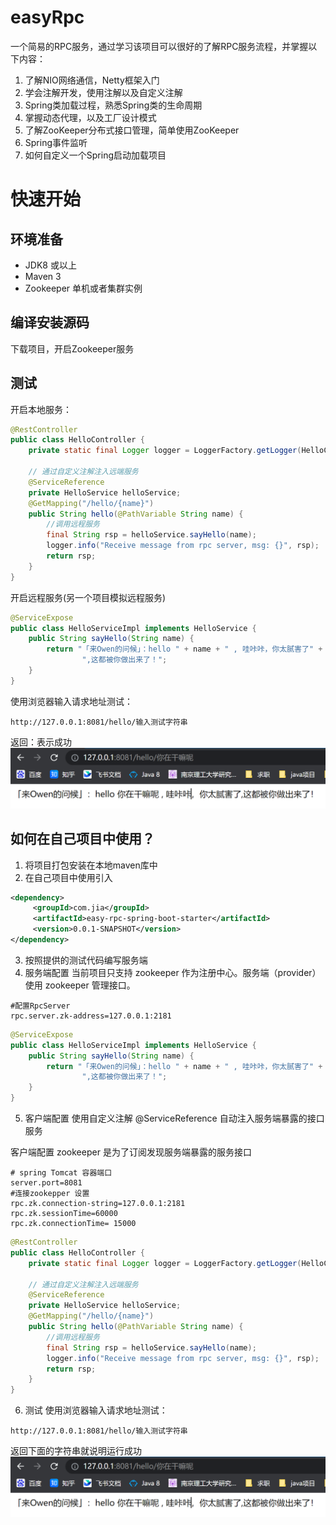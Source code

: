 # easyRpc
一个简易的RPC服务，通过学习该项目可以很好的了解RPC服务流程，并掌握以下内容：
1. 了解NIO网络通信，Netty框架入门
2. 学会注解开发，使用注解以及自定义注解
3. Spring类加载过程，熟悉Spring类的生命周期
4. 掌握动态代理，以及工厂设计模式
5. 了解ZooKeeper分布式接口管理，简单使用ZooKeeper
6. Spring事件监听
7. 如何自定义一个Spring启动加载项目

# 快速开始

## 环境准备
- JDK8 或以上
- Maven 3
- Zookeeper 单机或者集群实例
## 编译安装源码
下载项目，开启Zookeeper服务

## 测试
开启本地服务：
```java
@RestController
public class HelloController {
    private static final Logger logger = LoggerFactory.getLogger(HelloController.class);

    // 通过自定义注解注入远端服务
    @ServiceReference
    private HelloService helloService;
    @GetMapping("/hello/{name}")
    public String hello(@PathVariable String name) {
        //调用远程服务
        final String rsp = helloService.sayHello(name);
        logger.info("Receive message from rpc server, msg: {}", rsp);
        return rsp;
    }
}
```
开启远程服务(另一个项目模拟远程服务)

```java
@ServiceExpose
public class HelloServiceImpl implements HelloService {
    public String sayHello(String name) {
        return "「来Owen的问候」：hello " + name + " , 哇咔咔，你太腻害了" +
                ",这都被你做出来了！";
    }
}
```
使用浏览器输入请求地址测试：
```text
http://127.0.0.1:8081/hello/输入测试字符串
```
返回：表示成功
![img](img/res.png)

## 如何在自己项目中使用？
1. 将项目打包安装在本地maven库中
2. 在自己项目中使用引入
```xml
<dependency>
     <groupId>com.jia</groupId>
     <artifactId>easy-rpc-spring-boot-starter</artifactId>
     <version>0.0.1-SNAPSHOT</version>
</dependency>
```
3. 按照提供的测试代码编写服务端
4. 服务端配置
当前项目只支持 zookeeper 作为注册中心。服务端（provider）使用 zookeeper 管理接口。
```properties
#配置RpcServer
rpc.server.zk-address=127.0.0.1:2181

```
```java
@ServiceExpose
public class HelloServiceImpl implements HelloService {
    public String sayHello(String name) {
        return "「来Owen的问候」：hello " + name + " , 哇咔咔，你太腻害了" +
                ",这都被你做出来了！";
    }
}
```

5. 客户端配置
使用自定义注解 @ServiceReference 自动注入服务端暴露的接口服务

客户端配置 zookeeper 是为了订阅发现服务端暴露的服务接口
```properties
# spring Tomcat 容器端口
server.port=8081
#连接zookepper 设置
rpc.zk.connection-string=127.0.0.1:2181
rpc.zk.sessionTime=60000
rpc.zk.connectionTime= 15000

```
```java
@RestController
public class HelloController {
    private static final Logger logger = LoggerFactory.getLogger(HelloController.class);

    // 通过自定义注解注入远端服务
    @ServiceReference
    private HelloService helloService;
    @GetMapping("/hello/{name}")
    public String hello(@PathVariable String name) {
        //调用远程服务
        final String rsp = helloService.sayHello(name);
        logger.info("Receive message from rpc server, msg: {}", rsp);
        return rsp;
    }
}
```
6. 测试
使用浏览器输入请求地址测试：
```text
http://127.0.0.1:8081/hello/输入测试字符串
```
返回下面的字符串就说明运行成功
![img](img/res.png)

